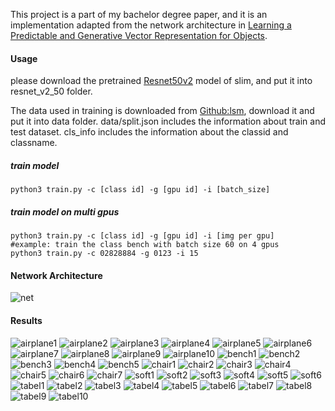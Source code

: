 This project is a part of my bachelor degree paper,  and it is an implementation adapted from the network architecture in  [Learning a Predictable and Generative Vector Representation for Objects](https://arxiv.org/abs/1603.08637).

#### Usage

please download the pretrained [Resnet50v2](https://github.com/tensorflow/models/tree/master/research/slim#Pretrained) model of slim, and put it into resnet_v2_50 folder.

The data used in training is downloaded from [Github:lsm](https://github.com/akar43/lsm), download it and put it into data folder. data/split.json includes the information about train and test dataset. cls_info includes the information about the classid and classname.

##### train model

```
python3 train.py -c [class id] -g [gpu id] -i [batch_size]
```

##### train model on multi gpus

```
python3 train.py -c [class id] -g [gpu id] -i [img per gpu]
#example: train the class bench with batch size 60 on 4 gpus
python3 train.py -c 02828884 -g 0123 -i 15
```

#### Network Architecture

![net](examples/net.png)

#### Results

![airplane1](examples/airplane1.png)
![airplane2](examples/airplane2.png)
![airplane3](examples/airplane3.png)
![airplane4](examples/airplane4.png)
![airplane5](examples/airplane5.png)
![airplane6](examples/airplane6.png)
![airplane7](examples/airplane7.png)
![airplane8](examples/airplane8.png)
![airplane9](examples/airplane9.png)
![airplane10](examples/airplane10.png)
![bench1](examples/bench1.png)
![bench2](examples/bench2.png)
![bench3](examples/bench3.png)
![bench4](examples/bench4.png)
![bench5](examples/bench5.png)
![chair1](examples/chair1.png)
![chair2](examples/chair2.png)
![chair3](examples/chair3.png)
![chair4](examples/chair4.png)
![chair5](examples/chair5.png)
![chair6](examples/chair6.png)
![chair7](examples/chair7.png)
![soft1](examples/soft1.png)
![soft2](examples/soft2.png)
![soft3](examples/soft3.png)
![soft4](examples/soft4.png)
![soft5](examples/soft5.png)
![soft6](examples/soft6.png)
![tabel1](examples/tabel1.png)
![tabel2](examples/tabel2.png)
![tabel3](examples/tabel3.png)
![tabel4](examples/tabel4.png)
![tabel5](examples/tabel5.png)
![tabel6](examples/tabel6.png)
![tabel7](examples/tabel7.png)
![tabel8](examples/tabel8.png)
![tabel9](examples/tabel9.png)
![tabel10](examples/tabel10.png)

